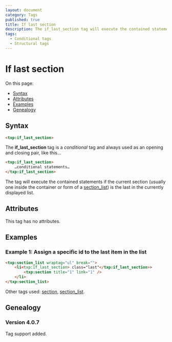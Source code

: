 ```yaml
---
layout: document
category: Tags
published: true
title: If last section
description: The if_last_section tag will execute the contained statements if the current section is the last in the list.
tags:
  - Conditional tags
  - Structural tags
---
```


# If last section

On this page:

* [Syntax](#syntax)
* [Attributes](#attributes)
* [Examples](#examples)
* [Genealogy](#genealogy)

## Syntax

~~~ html
<txp:if_last_section>
~~~

The **if_last_section** tag is a *conditional* tag and always used as an opening and closing pair, like this…

~~~ html
<txp:if_last_section>
    …conditional statements…
</txp:if_last_section>
~~~

The tag will execute the contained statements if the current section (usually one inside the container or form of a [section_list](section_list)) is the last in the currently displayed list.

## Attributes

This tag has no attributes.

## Examples

### Example 1: Assign a specific id to the last item in the list

~~~ html
<txp:section_list wraptag="ul" break="">
    <li<txp:if_last_section> class="last"</txp:if_last_section>>
        <txp:section title="1" link="1" />
    </li>
</txp:section_list>
~~~

Other tags used: [section](section), [section_list](section_list).

## Genealogy

### Version 4.0.7

Tag support added.
